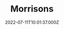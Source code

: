 ---
date: 2022-07-11T10:01:37.000Z
title: Morrisons
latitude: 52.04938134912715
longitude: 0.9546547409704537
category: checkin
---